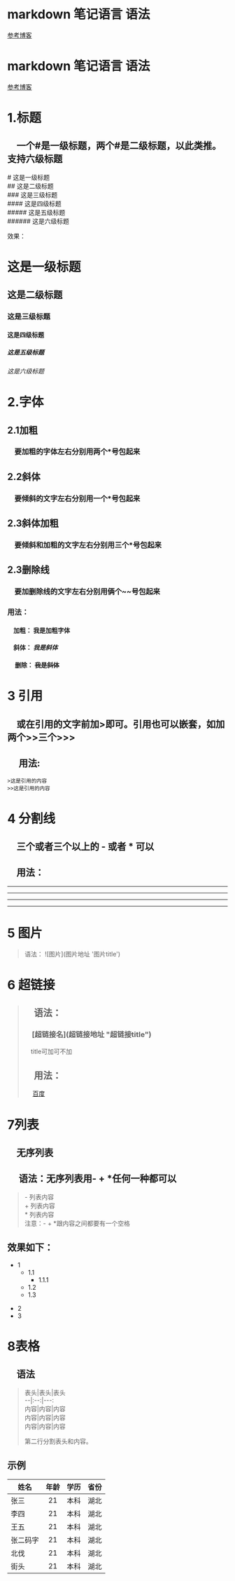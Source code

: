 # markdown 笔记语言 语法
[参考博客](https://blog.kuangstudy.com/index.php/archives/542/)
# markdown 笔记语言 语法
[参考博客](https://blog.kuangstudy.com/index.php/archives/542/)

# 1.标题

 ## &emsp;一个#是一级标题，两个#是二级标题，以此类推。支持六级标题
  
  \# 这是一级标题  
  \## 这是二级标题  
  \### 这是三级标题  
  \#### 这是四级标题  
  \##### 这是五级标题  
  \###### 这是六级标题  

  效果：
  # 这是一级标题
  ## 这是二级标题
  ### 这是三级标题
  #### 这是四级标题
  ##### 这是五级标题
  ###### 这是六级标题  

# 2.字体
## 2.1加粗
### &emsp;要加粗的字体左右分别用两个*号包起来
## 2.2斜体
### &emsp;要倾斜的文字左右分别用一个*号包起来
## 2.3斜体加粗
### &emsp;要倾斜和加粗的文字左右分别用三个*号包起来
## 2.3删除线
### &emsp;要加删除线的文字左右分别用俩个~~号包起来

### 用法：
#### &emsp;加粗： **我是加粗字体**
#### &emsp;斜体： *我是斜体*
#### &emsp; 删除： ~~我是斜体~~  
    
# 3 引用
## &emsp;或在引用的文字前加>即可。引用也可以嵌套，如加两个>>三个>>>
## &emsp; 用法:
    >这是引用的内容
    >>这是引用的内容

# 4 分割线
## &emsp;三个或者三个以上的 - 或者 * 可以
## &emsp;用法：
---
----
***
****

# 5 图片
>语法：
> \![图片]\(图片地址 '图片title')

# 6 超链接
>## &emsp;语法：
>### &emsp;\[超链接名]\(超链接地址 "超链接title")
>&emsp;title可加可不加
>## &emsp;用法：
>&emsp; [百度](https://www.baidu.com)

# 7列表
## &emsp;无序列表
## &emsp; 语法：无序列表用- + *任何一种都可以
> \- 列表内容  
> \+ 列表内容  
> \* 列表内容  
>注意：\- \+ \*跟内容之间都要有一个空格

## 效果如下：
* 1
   * 1.1
     * 1.1.1
   * 1.2
   * 1.3
- 2
- 3

# 8表格
## &emsp;语法
>表头|表头|表头  
>\--|:--:|---:  
>内容|内容|内容  
>内容|内容|内容  
>内容|内容|内容  
>
>第二行分割表头和内容。  
>
## 示例
姓名|年龄|学历|省份
--|:--:|:--:|--
张三|21|本科|湖北|
李四|21|本科|湖北|
王五|21|本科|湖北|
张二码字|21|本科|湖北|
北伐|21|本科|湖北|
街头|21|本科|湖北|
